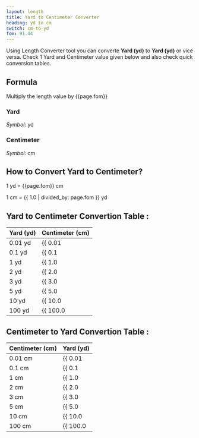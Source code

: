 ```yaml
---
layout: length
title: Yard to Centimeter Converter
heading: yd to cm
switch: cm-to-yd
fom: 91.44
---
```


Using Length Converter tool you can converte **Yard (yd)** to **Yard (yd)** or vice versa. Check 1 Yard and Centimeter value given below and also check quick conversion tables.

## Formula
Multiply the length value by {{page.fom}}

### Yard
*Symbol*: yd

### Centimeter
*Symbol*: cm

## How to Convert Yard to Centimeter?
1 yd = {{page.fom}} cm

1 cm = {{ 1.0 | divided_by: page.fom }} yd

## Yard to Centimeter Convertion Table :

| Yard (yd) | Centimeter (cm) |
| ---- | ---- |
| 0.01 yd | {{ 0.01 | times: page.fom | round: 12 }} cm |
| 0.1 yd | {{ 0.1 | times: page.fom | round: 12 }} cm |
| 1 yd | {{ 1.0 | times: page.fom | round: 12 }} cm |
| 2 yd | {{ 2.0 | times: page.fom | round: 12 }} cm |
| 3 yd | {{ 3.0 | times: page.fom | round: 12 }} cm |
| 5 yd | {{ 5.0 | times: page.fom | round: 12 }} cm |
| 10 yd | {{ 10.0 | times: page.fom | round: 12 }} cm |
| 100 yd | {{ 100.0 | times: page.fom | round: 12 }} cm |

## Centimeter to Yard Convertion Table :

| Centimeter (cm) | Yard (yd) |
| ---- | ---- |
| 0.01 cm | {{ 0.01 | divided_by: page.fom | round: 12 }} yd |
| 0.1 cm | {{ 0.1 | divided_by: page.fom | round: 12 }} yd |
| 1 cm | {{ 1.0 | divided_by: page.fom | round: 12 }} yd |
| 2 cm | {{ 2.0 | divided_by: page.fom | round: 12 }} yd |
| 3 cm | {{ 3.0 | divided_by: page.fom | round: 12 }} yd |
| 5 cm | {{ 5.0 | divided_by: page.fom | round: 12 }} yd |
| 10 cm | {{ 10.0 | divided_by: page.fom | round: 12 }} yd |
| 100 cm | {{ 100.0 | divided_by: page.fom | round: 12 }} yd |

<script>
selectInput[6].selected = true
selectOutput[3].selected = true
</script>

